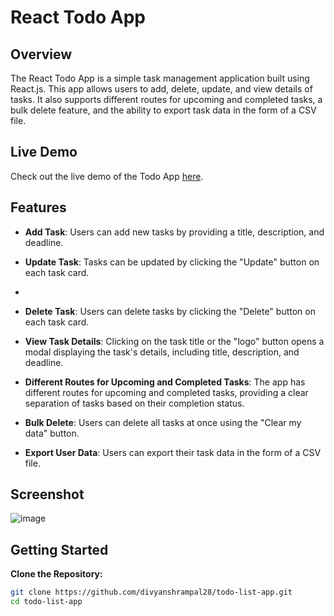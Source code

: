 # React Todo App

## Overview

The React Todo App is a simple task management application built using React.js. This app allows users to add, delete, update, and view details of tasks. It also supports different routes for upcoming and completed tasks, a bulk delete feature, and the ability to export task data in the form of a CSV file.

## Live Demo

Check out the live demo of the Todo App [here](https://boisterous-boba-fd51ed.netlify.app/).

## Features

- **Add Task**: Users can add new tasks by providing a title, description, and deadline.

- **Update Task**: Tasks can be updated by clicking the "Update" button on each task card.
- 
- **Delete Task**: Users can delete tasks by clicking the "Delete" button on each task card.

- **View Task Details**: Clicking on the task title or the "logo" button opens a modal displaying the task's details, including title, description, and deadline.

- **Different Routes for Upcoming and Completed Tasks**: The app has different routes for upcoming and completed tasks, providing a clear separation of tasks based on their completion status.

- **Bulk Delete**: Users can delete all tasks at once using the "Clear my data" button.

- **Export User Data**: Users can export their task data in the form of a CSV file.

## Screenshot

![image](https://github.com/divyanshrampal28/todo-list-app/assets/145643067/e8904868-e280-4afd-b0bc-fbbeee97aef4)


## Getting Started

  **Clone the Repository:**
   ```bash
   git clone https://github.com/divyanshrampal28/todo-list-app.git
   cd todo-list-app

